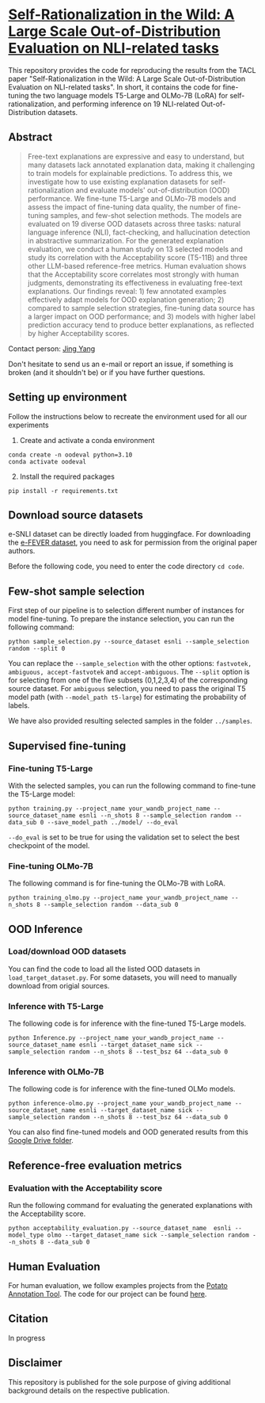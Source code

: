 # [Self-Rationalization in the Wild: A Large Scale Out-of-Distribution Evaluation on NLI-related tasks](https://openreview.net/pdf?id=KYEdQdGvAR)
This repository provides the code for reproducing the results from the TACL paper "Self-Rationalization in the Wild: A Large Scale Out-of-Distribution Evaluation on NLI-related tasks". In short, it contains the code for fine-tuning the two language models T5-Large and OLMo-7B (LoRA) for self-rationalization, and performing inference on 19 NLI-related Out-of-Distribution datasets.

## Abstract
> Free-text explanations are expressive and easy to understand, but many datasets lack annotated explanation data, making it challenging to train models for explainable predictions. To address this, we investigate how to use existing explanation datasets for self-rationalization and evaluate models' out-of-distribution (OOD) performance. We fine-tune T5-Large and OLMo-7B models and assess the impact of fine-tuning data quality, the number of fine-tuning samples, and few-shot selection methods. The models are evaluated on 19 diverse OOD datasets across three tasks: natural language inference (NLI), fact-checking, and hallucination detection in abstractive summarization. For the generated explanation evaluation, we conduct a human study on 13 selected models and study its correlation with the Acceptability score (T5-11B) and three other LLM-based reference-free metrics. Human evaluation shows that the Acceptability score correlates most strongly with human judgments, demonstrating its effectiveness in evaluating free-text explanations. Our findings reveal: 1) few annotated examples effectively adapt models for OOD explanation generation; 2) compared to sample selection strategies, fine-tuning data source has a larger impact on OOD performance; and 3) models with higher label prediction accuracy tend to produce better explanations, as reflected by higher Acceptability scores.

Contact person: [Jing Yang](mailto:jing.yang@tu-berlin.de)

Don't hesitate to send us an e-mail or report an issue, if something is broken (and it shouldn't be) or if you have further questions.

## Setting up environment
Follow the instructions below to recreate the environment used for all our experiments
1. Create and activate a conda environment
```
conda create -n oodeval python=3.10
conda activate oodeval
```
2. Install the required packages
```
pip install -r requirements.txt
```
## Download source datasets
e-SNLI dataset can be directly loaded from huggingface. For downloading the [e-FEVER dataset](https://www.research-collection.ethz.ch/handle/20.500.11850/453826), you need to ask for permission from the original paper authors.

Before the following code, you need to enter the code directory ```cd code```.

## Few-shot sample selection
First step of our pipeline is to selection different number of instances for model fine-tuning. To prepare the instance selection, you can run the following command:
```
python sample_selection.py --source_dataset esnli --sample_selection random --split 0
```
You can replace the ```--sample_selection``` with the other options: ```fastvotek, ambiguous, accept-fastvotek``` and ```accept-ambiguous```. The ```--split``` option is for selecting from one of the five subsets (0,1,2,3,4) of the corresponding source dataset. For ```ambiguous``` selection, you need to pass the original T5 model path (with ```--model_path t5-large```) for estimating the probability of labels.

We have also provided resulting selected samples in the folder ```../samples```.

## Supervised fine-tuning
### Fine-tuning T5-Large
With the selected samples, you can run the following command to fine-tune the T5-Large model:
```
python training.py --project_name your_wandb_project_name --source_dataset_name esnli --n_shots 8 --sample_selection random --data_sub 0 --save_model_path ../model/ --do_eval 
```
```--do_eval``` is set to be true for using the validation set to select the best checkpoint of the model.

### Fine-tuning OLMo-7B
The following command is for fine-tuning the OLMo-7B with LoRA.
```
python training_olmo.py --project_name your_wandb_project_name --n_shots 8 --sample_selection random --data_sub 0
```

## OOD Inference
### Load/download OOD datasets
You can find the code to load all the listed OOD datasets in ```load_target_dataset.py```. For some datasets, you will need to manually download from origial sources.

### Inference with T5-Large
The following code is for inference with the fine-tuned T5-Large models.
```
python Inference.py --project_name your_wandb_project_name --source_dataset_name esnli --target_dataset_name sick --sample_selection random --n_shots 8 --test_bsz 64 --data_sub 0
```

### Inference with OLMo-7B
The following code is for inference with the fine-tuned OLMo models.
```
python inference-olmo.py --project_name your_wandb_project_name --source_dataset_name esnli --target_dataset_name sick --sample_selection random --n_shots 8 --test_bsz 64 --data_sub 0
```
You can also find fine-tuned models and OOD generated results from this [Google Drive folder](https://drive.google.com/drive/folders/0B073WIPY0sxofjhMV0E4bjdaai03ZXRYTERYQ1BTXzdnT051TkJjcEx1clBmV2xOMXRnWnM?resourcekey=0-Kx9uJNjUKuqibtO93Q0hzw&usp=drive_link).

## Reference-free evaluation metrics
### Evaluation with the Acceptability score
Run the following command for evaluating the generated explanations with the Acceptability score.
```
python acceptability_evaluation.py --source_dataset_name  esnli --model_type olmo --target_dataset_name sick --sample_selection random --n_shots 8 --data_sub 0
```

## Human Evaluation
For human evaluation, we follow examples projects from the [Potato Annotation Tool](https://github.com/davidjurgens/potato). The code for our project can be found [here](https://github.com/UKPLab/tacl2025-ood-eval-self-rationalization/tree/main/human_eval/exp_eval2).

## Citation
In progress

## Disclaimer
This repository is published for the sole purpose of giving additional background details on the respective publication.